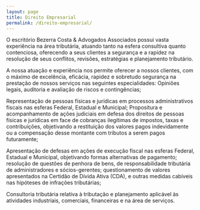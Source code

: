 ```yaml
---
layout: page
title: Direito Empresarial
permalink: /direito-empresarial/
---
```


O escritório Bezerra Costa & Advogados Associados possui vasta experiência na área tributária, atuando tanto na esfera consultiva quanto contenciosa, oferecendo a seus clientes a segurança e a rapidez na resolução de seus conflitos, revisões, estratégias e planejamento tributário.

A nossa atuação e experiência nos permite oferecer a nossos clientes, com o máximo de excelência, eficácia, rapidez e sobretudo segurança na prestação de nossos serviços nas seguintes especialidades:
Opiniões legais, auditoria e avaliação de riscos e contingências;

Representação de pessoas físicas e jurídicas em processos administrativos fiscais nas esferas Federal, Estadual e Municipal;
Propositura e acompanhamento de ações judiciais em defesa dos direitos de pessoas físicas e jurídicas em face de cobranças ilegítimas de impostos, taxas e contribuições, objetivando a restituição dos valores pagos indevidamente ou a compensação desse montante com tributos a serem pagos futuramente;

Apresentação de defesas em ações de execução fiscal nas esferas Federal, Estadual e Municipal, objetivando formas alternativas de pagamento; resolução de questões de penhora de bens, de responsabilidade tributária de administradores e sócios-gerentes; questionamento de valores apresentados na Certidão de Dívida Ativa (CDA), e outras medidas cabíveis nas hipóteses de infrações tributárias;

Consultoria tributária relativa à tributação e planejamento aplicável às atividades industriais, comerciais, financeiras e na área de serviços.
